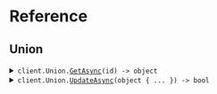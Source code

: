 # Reference
## Union
<details><summary><code>client.Union.<a href="/src/SeedUnions/Union/UnionClient.cs">GetAsync</a>(id) -> object</code></summary>
<dl>
<dd>

#### 🔌 Usage

<dl>
<dd>

<dl>
<dd>

```csharp
await client.Union.GetAsync("string");
```
</dd>
</dl>
</dd>
</dl>

#### ⚙️ Parameters

<dl>
<dd>

<dl>
<dd>

**id:** `string` 
    
</dd>
</dl>
</dd>
</dl>


</dd>
</dl>
</details>

<details><summary><code>client.Union.<a href="/src/SeedUnions/Union/UnionClient.cs">UpdateAsync</a>(object { ... }) -> bool</code></summary>
<dl>
<dd>

#### 🔌 Usage

<dl>
<dd>

<dl>
<dd>

```csharp
await client.Union.UpdateAsync(new Circle { Id = "string", Radius = 1.1 });
```
</dd>
</dl>
</dd>
</dl>

#### ⚙️ Parameters

<dl>
<dd>

<dl>
<dd>

**request:** `object` 
    
</dd>
</dl>
</dd>
</dl>


</dd>
</dl>
</details>
